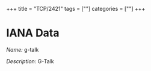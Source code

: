 +++
title = "TCP/2421"
tags = [""]
categories = [""]
+++

# IANA Data

_Name:_ g-talk

_Description:_ G-Talk

